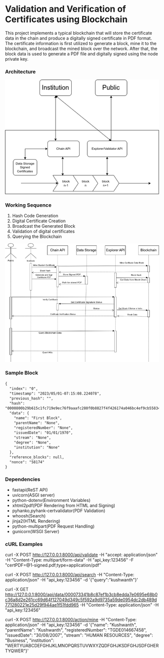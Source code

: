 # Validation and Verification of Certificates using Blockchain

This project implements a typical blockchain that will store the certificate data in the chain and produce a digitally signed certificate in PDF format. The certificate information is first utilized to generate a block, mine it to the blockchain, and broadcast the mined block over the network. After that, the block data is used to generate a PDF file and digitally signed using the node private key.

### Architecture
![Architecture](images/architecture.png)

### Working Sequence

1. Hash Code Generation
2. Digital Certificate Creation
3. Broadcast the Generated Block
4. Validation of digital certificates
5. Querying the Blockchain

![Sequence Diagram](images/Sequence-Diagram.png)

### Sample Block
```
{
  "index": "0",
  "timestamp": "2023/05/01-07:15:08.224078",
  "previous_hash": "",
  "hash": "0000800b29b615c1fc719e9ec76f9aaafc280f0b8827f4f426174a046bc4ef9cb558348815ea59fee58a9ea34fe70d972cf7ca1d8032d0bba1a7246e5731db01",
  "data": {
    "name": "First Block",
    "parentName": "None",
    "registeredNumber": "None",
    "issuedDate": "01/01/1970",
    "stream": "None",
    "degree": "None",
    "institution": "None"
  },
  "reference_blocks": null,
  "nonce": "58174"
}
```
### Dependencies
- fastapi(ReST API)
- uvicorn(ASGI server)
- python-dotenv(Environment Variables)
- xhtml2pdf(PDF Rendering from HTML and Signing)
- pyhanko,pyhank-certvalidator(PDF Validation)
- whoosh(Search)
- jinja2(HTML Rendering)
- python-multipart(PDF Request Handling)
- gunicorn(WSGI Server)

### cURL Examples

curl -X POST http://127.0.0.1:8000/api/validate -H "accept: application/json" -H "Content-Type: multipart/form-data" -H "api_key:123456" -F "certPDF=@1-signed.pdf;type=application/pdf"

curl -X POST http://127.0.0.1:8000/api/search -H "Content-Type: application/json" -H "api_key:123456" -d '{"query":"kushwanth"}'

curl -X GET http://127.0.0.1:8000/api/data/000073341b8c87ef1b3cb8edda7e0695e68b0c36a8d2e261cc69d64f127049d349c5f592a9d9735a59de0954dc2db489d771280221e25d29f944ae1f51fdd965 -H "Content-Type: application/json" -H "api_key:123456"

curl -X POST http://127.0.0.1:8000/action/mine -H "Content-Type: application/json" -H "api_key:123456" -d '{"name": "Kushwanth", "parentName": "Kushwanth", "registeredNumber": "TGDE014667458", "issuedDate": "30/08/2007", "stream": "HUMAN RESOURCES", "degree": "Business", "institution": "WERTYUABCDEFGHIJKLMNOPQRSTUVWXYZQDFGHJKSDFGHJSDFGHERTYQWER"}'

